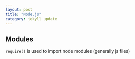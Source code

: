 ```yaml
---
layout: post
title: "Node.js"
category: jekyll update
---
```


## Modules

`require()` is used to import node modules (generally js files)